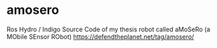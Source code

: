 # amosero
Ros Hydro / Indigo Source Code of my thesis robot called aMoSeRo (a MObile SEnsor RObot) https://defendtheplanet.net/tag/amosero/ 
